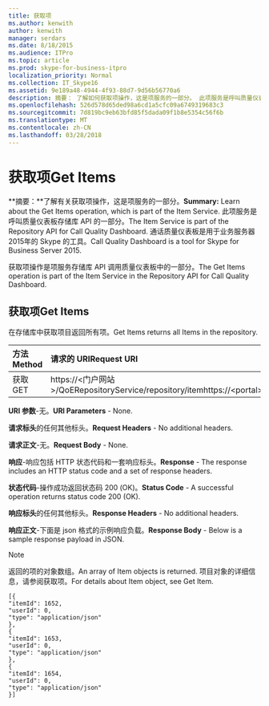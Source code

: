 ```yaml
---
title: 获取项
ms.author: kenwith
author: kenwith
manager: serdars
ms.date: 8/18/2015
ms.audience: ITPro
ms.topic: article
ms.prod: skype-for-business-itpro
localization_priority: Normal
ms.collection: IT_Skype16
ms.assetid: 9e189a48-4944-4f93-88d7-9d56b56770a6
description: 摘要： 了解如何获取项操作，这是项服务的一部分。 此项服务是呼叫质量仪表板存储库 API 的一部分。 通话质量仪表板是用于业务服务器 2015年的 Skype 的工具。
ms.openlocfilehash: 526d578d65ded98a6cd1a5cfc09a6749319683c3
ms.sourcegitcommit: 7d819bc9eb63bfd85f5dada09f1b8e5354c56f6b
ms.translationtype: MT
ms.contentlocale: zh-CN
ms.lasthandoff: 03/28/2018
---
```

# <a name="get-items"></a><span data-ttu-id="acf3e-105">获取项</span><span class="sxs-lookup"><span data-stu-id="acf3e-105">Get Items</span></span>
 
<span data-ttu-id="acf3e-106">**摘要：**了解有关获取项操作，这是项服务的一部分。</span><span class="sxs-lookup"><span data-stu-id="acf3e-106">**Summary:** Learn about the Get Items operation, which is part of the Item Service.</span></span> <span data-ttu-id="acf3e-107">此项服务是呼叫质量仪表板存储库 API 的一部分。</span><span class="sxs-lookup"><span data-stu-id="acf3e-107">The Item Service is part of the Repository API for Call Quality Dashboard.</span></span> <span data-ttu-id="acf3e-108">通话质量仪表板是用于业务服务器 2015年的 Skype 的工具。</span><span class="sxs-lookup"><span data-stu-id="acf3e-108">Call Quality Dashboard is a tool for Skype for Business Server 2015.</span></span>
  
<span data-ttu-id="acf3e-109">获取项操作是项服务存储库 API 调用质量仪表板中的一部分。</span><span class="sxs-lookup"><span data-stu-id="acf3e-109">The Get Items operation is part of the Item Service in the Repository API for Call Quality Dashboard.</span></span>
  
## <a name="get-items"></a><span data-ttu-id="acf3e-110">获取项</span><span class="sxs-lookup"><span data-stu-id="acf3e-110">Get Items</span></span>

<span data-ttu-id="acf3e-111">在存储库中获取项目返回所有项。</span><span class="sxs-lookup"><span data-stu-id="acf3e-111">Get Items returns all Items in the repository.</span></span>
  
|<span data-ttu-id="acf3e-112">**方法**</span><span class="sxs-lookup"><span data-stu-id="acf3e-112">**Method**</span></span>|<span data-ttu-id="acf3e-113">**请求的 URI**</span><span class="sxs-lookup"><span data-stu-id="acf3e-113">**Request URI**</span></span>|<span data-ttu-id="acf3e-114">**HTTP 版本**</span><span class="sxs-lookup"><span data-stu-id="acf3e-114">**HTTP Version**</span></span>|
|:-----|:-----|:-----|
|<span data-ttu-id="acf3e-115">获取</span><span class="sxs-lookup"><span data-stu-id="acf3e-115">GET</span></span>  <br/> |<span data-ttu-id="acf3e-116">https://\<门户网站\>/QoERepositoryService/repository/item</span><span class="sxs-lookup"><span data-stu-id="acf3e-116">https://\<portal\>/QoERepositoryService/repository/item</span></span>  <br/> |<span data-ttu-id="acf3e-117">HTTP/1.1</span><span class="sxs-lookup"><span data-stu-id="acf3e-117">HTTP/1.1</span></span>  <br/> |
   
 <span data-ttu-id="acf3e-118">**URI 参数**-无。</span><span class="sxs-lookup"><span data-stu-id="acf3e-118">**URI Parameters** - None.</span></span>
  
 <span data-ttu-id="acf3e-119">**请求标头**的任何其他标头。</span><span class="sxs-lookup"><span data-stu-id="acf3e-119">**Request Headers** - No additional headers.</span></span>
  
 <span data-ttu-id="acf3e-120">**请求正文**-无。</span><span class="sxs-lookup"><span data-stu-id="acf3e-120">**Request Body** - None.</span></span>
  
 <span data-ttu-id="acf3e-121">**响应**-响应包括 HTTP 状态代码和一套响应标头。</span><span class="sxs-lookup"><span data-stu-id="acf3e-121">**Response** - The response includes an HTTP status code and a set of response headers.</span></span>
  
 <span data-ttu-id="acf3e-122">**状态代码**-操作成功返回状态码 200 (OK)。</span><span class="sxs-lookup"><span data-stu-id="acf3e-122">**Status Code** - A successful operation returns status code 200 (OK).</span></span>
  
 <span data-ttu-id="acf3e-123">**响应标头**的任何其他标头。</span><span class="sxs-lookup"><span data-stu-id="acf3e-123">**Response Headers** - No additional headers.</span></span>
  
 <span data-ttu-id="acf3e-124">**响应正文**-下面是 json 格式的示例响应负载。</span><span class="sxs-lookup"><span data-stu-id="acf3e-124">**Response Body** - Below is a sample response payload in JSON.</span></span>
  
> [!NOTE]
> <span data-ttu-id="acf3e-125">返回的项的对象数组。</span><span class="sxs-lookup"><span data-stu-id="acf3e-125">An array of Item objects is returned.</span></span> <span data-ttu-id="acf3e-126">项目对象的详细信息，请参阅获取项。</span><span class="sxs-lookup"><span data-stu-id="acf3e-126">For details about Item object, see Get Item.</span></span> 
  
```
[{
"itemId": 1652,
"userId": 0,
"type": "application/json"
},
{
"itemId": 1653,
"userId": 0,
"type": "application/json"
},
{
"itemId": 1654,
"userId": 0,
"type": "application/json"
}]

```


